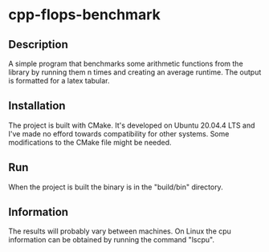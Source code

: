 # cpp-flops-benchmark

## Description
A simple program that benchmarks some arithmetic functions from the <cmath> library by running them n times and creating an average runtime. The output is formatted for a latex tabular.
  
## Installation
The project is built with CMake. It's developed on Ubuntu 20.04.4 LTS and I've made no efford towards compatibility for other systems. Some modifications to the CMake file might be needed.
  
## Run
When the project is built the binary is in the "build/bin" directory.
  
## Information
The results will probably vary between machines. On Linux the cpu information can be obtained by running the command "lscpu".
